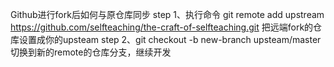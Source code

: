Github进行fork后如何与原仓库同步
step 1、执行命令 git remote add upstream https://github.com/selfteaching/the-craft-of-selfteaching.git 
把远端fork的仓库设置成你的upsteam
step 2、git checkout -b new-branch upsteam/master 切换到新的remote的仓库分支，继续开发
